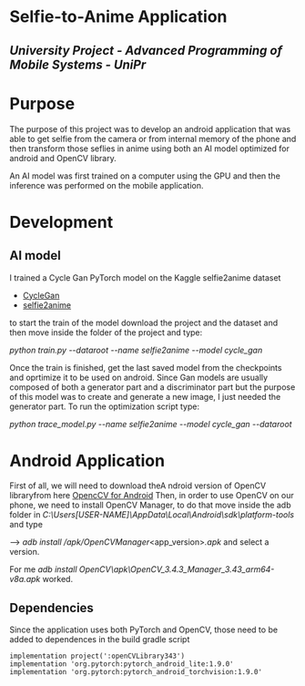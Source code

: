 # Selfie-to-Anime Application
## _University Project - Advanced Programming of Mobile Systems - UniPr_

# Purpose

The purpose of this project was to develop an android application that was able to get selfie from the camera or from internal memory of the phone and then transform those seflies in anime using both an AI model optimized for android and OpenCV library. 

An AI model was first trained on a computer using the GPU and then the inference was performed on the mobile application.

# Development

## AI model

I trained a Cycle Gan PyTorch model on the Kaggle selfie2anime dataset 

- [CycleGan](https://github.com/junyanz/pytorch-CycleGAN-and-pix2pix) 
- [selfie2anime](https://www.kaggle.com/datasets/arnaud58/selfie2anime) 

to start the train of the model download the project and the dataset and then move inside the folder of the project and type:

_python train.py --dataroot <PATH-TO-THE-DATASET> --name selfie2anime --model cycle_gan_

Once the train is finished, get the last saved model from the checkpoints and oprtimize it to be used on android. Since Gan models are usually composed of both a generator part and a discriminator part but the purpose of this model was to create and generate a new image, I just needed the generator part. To run the optimization script type:

_python trace_model.py --name selfie2anime --model cycle_gan --dataroot <PATH-TO-THE-DATASET>_

# Android Application

First of all, we will need to download theA ndroid version of OpenCV libraryfrom here [OpencCV for Android](https://sourceforge.net/projects/opencvlibrary/files/opencv-android/3.4.3/opencv-3.4.3-android-sdk.zip/download) 
Then, in order to use OpenCV on our phone, we need to install OpenCV Manager, to do that move inside the adb folder in _C:\Users\[USER-NAME]\AppData\Local\Android\sdk\platform-tools_ and type 

--> _adb install <path-to-OpenCV-sdk>/apk/OpenCV_<version>_Manager_<app_version>_<platform>.apk_ and select a version. 

For me _adb install OpenCV\apk\OpenCV_3.4.3_Manager_3.43_arm64-v8a.apk_ worked.

## Dependencies

Since the application uses both PyTorch and OpenCV, those need to be added to dependences in the build gradle script

```
implementation project(':openCVLibrary343')
implementation 'org.pytorch:pytorch_android_lite:1.9.0'
implementation 'org.pytorch:pytorch_android_torchvision:1.9.0'
```

